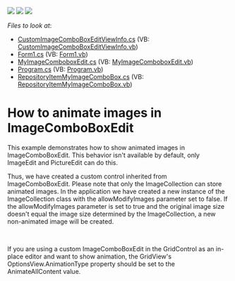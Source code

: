 <!-- default badges list -->
![](https://img.shields.io/endpoint?url=https://codecentral.devexpress.com/api/v1/VersionRange/128619024/11.2.11%2B)
[![](https://img.shields.io/badge/Open_in_DevExpress_Support_Center-FF7200?style=flat-square&logo=DevExpress&logoColor=white)](https://supportcenter.devexpress.com/ticket/details/E4086)
[![](https://img.shields.io/badge/📖_How_to_use_DevExpress_Examples-e9f6fc?style=flat-square)](https://docs.devexpress.com/GeneralInformation/403183)
<!-- default badges end -->
<!-- default file list -->
*Files to look at*:

* [CustomImageComboBoxEditViewInfo.cs](./CS/AnimateImageComboBox/CustomImageComboBoxEditViewInfo.cs) (VB: [CustomImageComboBoxEditViewInfo.vb](./VB/AnimateImageComboBox/CustomImageComboBoxEditViewInfo.vb))
* [Form1.cs](./CS/AnimateImageComboBox/Form1.cs) (VB: [Form1.vb](./VB/AnimateImageComboBox/Form1.vb))
* [MyImageComboboxEdit.cs](./CS/AnimateImageComboBox/MyImageComboboxEdit.cs) (VB: [MyImageComboboxEdit.vb](./VB/AnimateImageComboBox/MyImageComboboxEdit.vb))
* [Program.cs](./CS/AnimateImageComboBox/Program.cs) (VB: [Program.vb](./VB/AnimateImageComboBox/Program.vb))
* [RepositoryItemMyImageComboBox.cs](./CS/AnimateImageComboBox/RepositoryItemMyImageComboBox.cs) (VB: [RepositoryItemMyImageComboBox.vb](./VB/AnimateImageComboBox/RepositoryItemMyImageComboBox.vb))
<!-- default file list end -->
# How to animate images in ImageComboBoxEdit 


<p>This example demonstrates how to show animated images in ImageComboBoxEdit. This behavior isn't available by default, only ImageEdit and PictureEdit can do this.</p><p>Thus, we have created a custom control inherited from ImageComboBoxEdit. Please note that only the ImageCollection can store animated images. In the application we have created a new instance of the ImageCollection class with the allowModifyImages parameter set to false. If the allowModifyImages parameter is set to true and the original image size doesn't equal the image size determined by the ImageCollection, a new non-animated image will be created.  </p><br />
<p>If you are using a custom ImageComboBoxEdit in the GridControl as an in-place editor and want to show animation, the GridView's OptionsView.AnimationType property should be set to the AnimateAllContent value.</p>

<br/>


